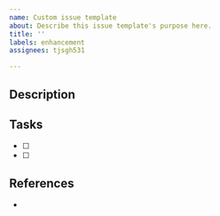 ```yaml
---
name: Custom issue template
about: Describe this issue template's purpose here.
title: ''
labels: enhancement
assignees: tjsgh531

---
```


## Description

## Tasks

- [ ] 
- [ ] 

## References

- [ ]( )
